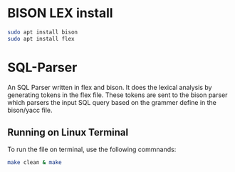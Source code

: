 # BISON LEX install

```bash
sudo apt install bison
sudo apt install flex
```

# SQL-Parser

An SQL Parser written in flex and bison. 
It does the lexical analysis by generating tokens in the flex file. These tokens are sent to the bison parser which parsers the input SQL query based on the grammer define in the bison/yacc file.

## Running on Linux Terminal

To run the file on terminal, use the following commnands:

```bash
make clean & make
```
